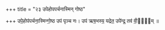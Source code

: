 +++
title = "२३ उपेहोपपर्चनास्मिन् गोष्ठ"

+++
उपे॒होप॑पर्चना॒स्मिन्गो॒ष्ठ उप॑ पृञ्च नः। उप॑ ऋष॒भस्य॒ यद्रेत॒ उपे॑न्द्र॒ तव॑ वी॒र्य᳡म् ॥